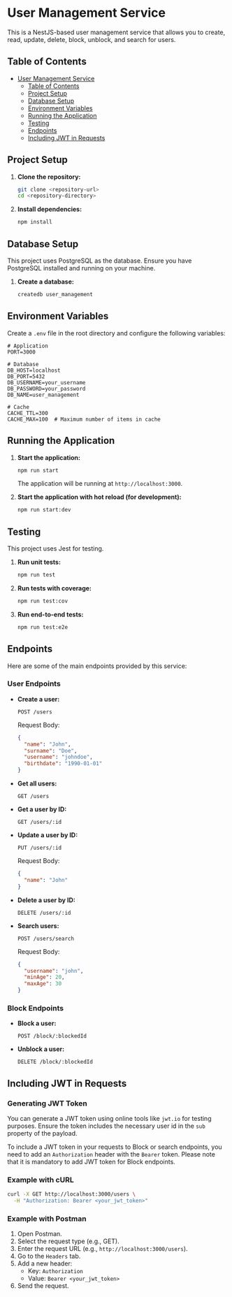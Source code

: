 # User Management Service

This is a NestJS-based user management service that allows you to create, read, update, delete, block, unblock, and search for users.

## Table of Contents

- [User Management Service](#user-management-service)
  - [Table of Contents](#table-of-contents)
  - [Project Setup](#project-setup)
  - [Database Setup](#database-setup)
  - [Environment Variables](#environment-variables)
  - [Running the Application](#running-the-application)
  - [Testing](#testing)
  - [Endpoints](#endpoints)
  - [Including JWT in Requests](#including-jwt-in-requests)

## Project Setup

1. **Clone the repository:**

    ```bash
    git clone <repository-url>
    cd <repository-directory>
    ```

2. **Install dependencies:**

    ```bash
    npm install
    ```

## Database Setup

This project uses PostgreSQL as the database. Ensure you have PostgreSQL installed and running on your machine.

1. **Create a database:**

    ```bash
    createdb user_management
    ```

## Environment Variables

Create a `.env` file in the root directory and configure the following variables:

```plaintext
# Application
PORT=3000

# Database
DB_HOST=localhost
DB_PORT=5432
DB_USERNAME=your_username
DB_PASSWORD=your_password
DB_NAME=user_management

# Cache
CACHE_TTL=300
CACHE_MAX=100  # Maximum number of items in cache

```

## Running the Application

1. **Start the application:**

    ```bash
    npm run start
    ```

    The application will be running at `http://localhost:3000`.

2. **Start the application with hot reload (for development):**

    ```bash
    npm run start:dev
    ```

## Testing

This project uses Jest for testing.

1. **Run unit tests:**

    ```bash
    npm run test
    ```

2. **Run tests with coverage:**

    ```bash
    npm run test:cov
    ```

3. **Run end-to-end tests:**

    ```bash
    npm run test:e2e
    ```

## Endpoints

Here are some of the main endpoints provided by this service:

### User Endpoints

- **Create a user:**

    ```http
    POST /users
    ```

    Request Body:

    ```json
    {
      "name": "John",
      "surname": "Doe",
      "username": "johndoe",
      "birthdate": "1990-01-01"
    }
    ```

- **Get all users:**

    ```http
    GET /users
    ```

- **Get a user by ID:**

    ```http
    GET /users/:id
    ```

- **Update a user by ID:**

    ```http
    PUT /users/:id
    ```

    Request Body:

    ```json
    {
      "name": "John"
    }
    ```

- **Delete a user by ID:**

    ```http
    DELETE /users/:id
    ```

- **Search users:**

    ```http
    POST /users/search
    ```

    Request Body:

    ```json
    {
      "username": "john",
      "minAge": 20,
      "maxAge": 30
    }
    ```

### Block Endpoints

- **Block a user:**

    ```http
    POST /block/:blockedId
    ```

- **Unblock a user:**

    ```http
    DELETE /block/:blockedId
    ```

## Including JWT in Requests

### Generating JWT Token

You can generate a JWT token using online tools like `jwt.io` for testing purposes. Ensure the token includes the necessary user id in the `sub` property of the payload.

To include a JWT token in your requests to Block or search endpoints, you need to add an `Authorization` header with the `Bearer` token. Please note that it is mandatory to add JWT token for Block endpoints.

### Example with cURL

```bash
curl -X GET http://localhost:3000/users \
  -H "Authorization: Bearer <your_jwt_token>"
```

### Example with Postman

1. Open Postman.
2. Select the request type (e.g., GET).
3. Enter the request URL (e.g., `http://localhost:3000/users`).
4. Go to the `Headers` tab.
5. Add a new header:
    - Key: `Authorization`
    - Value: `Bearer <your_jwt_token>`
6. Send the request.

